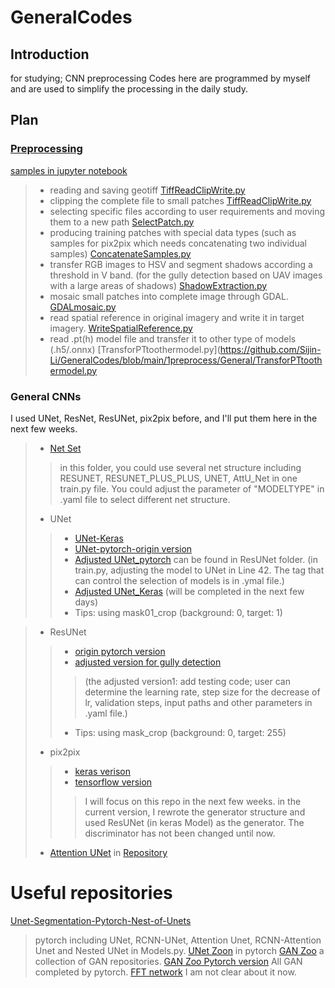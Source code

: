 
# GeneralCodes

## Introduction
for studying; CNN preprocessing
Codes here are programmed by myself and are used to simplify the processing in the daily study.

## Plan
### [Preprocessing](https://github.com/Sijin-Li/GeneralCodes/tree/main/1preprocess)
[samples in jupyter notebook](https://github.com/Sijin-Li/GeneralCodes/blob/main/1preprocess/newTestingTiffProcess.ipynb)
> * reading and saving geotiff [TiffReadClipWrite.py](https://github.com/Sijin-Li/GeneralCodes/blob/main/1preprocess/General/TiffReadClipWrite.py)
> * clipping the complete file to small patches [TiffReadClipWrite.py](https://github.com/Sijin-Li/GeneralCodes/blob/main/1preprocess/General/TiffReadClipWrite.py)
> * selecting specific files according to user requirements and moving them to a new path [SelectPatch.py](https://github.com/Sijin-Li/GeneralCodes/blob/main/1preprocess/General/SelectPatch.py)
> * producing training patches with special data types (such as samples for pix2pix which needs concatenating two individual samples) [ConcatenateSamples.py](https://github.com/Sijin-Li/GeneralCodes/blob/main/1preprocess/General/ConcatenateSamples.py)
> * transfer RGB images to HSV and segment shadows according a threshold in V band. (for the gully detection based on UAV images with a large areas of shadows) [ShadowExtraction.py](https://github.com/Sijin-Li/GeneralCodes/blob/main/1preprocess/General/ShadowExtraction.py)
> * mosaic small patches into complete image through GDAL. [GDALmosaic.py](https://github.com/Sijin-Li/GeneralCodes/blob/main/1preprocess/General/GDALmosaic.py)
> * read spatial reference in original imagery and write it in target imagery. [WriteSpatialReference.py](https://github.com/Sijin-Li/GeneralCodes/blob/main/1preprocess/General/WriteSpatialReference.py)
> * read .pt(h) model file and transfer it to other type of models (.h5/.onnx) [TransforPTtoothermodel.py](https://github.com/Sijin-Li/GeneralCodes/blob/main/1preprocess/General/TransforPTtoothermodel.py


### General CNNs
I used UNet, ResNet, ResUNet, pix2pix before, and I'll put them here in the next few weeks.
> * [Net Set](https://github.com/Sijin-Li/GeneralCodes/tree/main/2generalmodel/NetSet_pytorch)
> > in this folder, you could use several net structure including RESUNET, RESUNET_PLUS_PLUS, UNET, AttU_Net in one train.py file. You could adjust the parameter of "MODELTYPE" in .yaml file to select different net structure.
> * UNet
> > * [UNet-Keras](https://github.com/zhixuhao/unet)
> > * [UNet-pytorch-origin version](https://github.com/milesial/Pytorch-UNet)
> > * [Adjusted UNet_pytorch](https://github.com/Sijin-Li/GeneralCodes/blob/main/2generalmodel/ResUNet/unet_model.py) can be found in ResUNet folder. (in train.py, adjusting the model to UNet in Line 42. The tag that can control the selection of models is in .ymal file.)
> > * [Adjusted UNet_Keras](https://github.com/Sijin-Li/GeneralCodes/tree/main/2generalmodel/UNet_Keras/Adjusted) (will be completed in the next few days)
> > * Tips: using mask01_crop (background: 0, target: 1)

> * ResUNet
> > * [origin pytorch version](https://github.com/rishikksh20/ResUnet)
> > * [adjusted version for gully detection](https://github.com/Sijin-Li/GeneralCodes/tree/main/2generalmodel/ResUNet/ResUNet_AdjustedV1)
> > > (the adjusted version1: add testing code; user can determine the learning rate, step size for the decrease of lr, validation steps, input paths and other parameters in .yaml file.)
> > * Tips: using mask_crop (background: 0, target: 255)
> * pix2pix
> > * [keras verison](https://github.com/Sijin-Li/GeneralCodes/tree/main/2generalmodel/pix2pix_keras_adjusted)
> > * [tensorflow version](https://github.com/Sijin-Li/GeneralCodes/tree/main/2generalmodel/pix2pix_tensorflow_adjusted)
> > > I will focus on this repo in the next few weeks. in the current version, I rewrote the generator structure and used ResUNet (in keras Model) as the generator. The discriminator has not been changed until now.
> * [Attention UNet](https://arxiv.org/pdf/1804.03999.pdf) in [Repository](https://github.com/bigmb/Unet-Segmentation-Pytorch-Nest-of-Unets/blob/master/Models.py)

# Useful repositories
[Unet-Segmentation-Pytorch-Nest-of-Unets](https://github.com/bigmb/Unet-Segmentation-Pytorch-Nest-of-Unets)
> pytorch
> including UNet, RCNN-UNet,  Attention Unet, RCNN-Attention Unet and Nested UNet in Models.py. 
[UNet Zoon](https://github.com/Andy-zhujunwen/UNET-ZOO)
> in pytorch
[GAN Zoo](https://github.com/hindupuravinash/the-gan-zoo)
> a collection of GAN repositories.
[GAN Zoo Pytorch version](https://github.com/eriklindernoren/PyTorch-GAN)
> All GAN completed by pytorch.
[FFT network](https://github.com/JamieGainer/NN_for_FFT_Autoencoded_MNIST)
> I am not clear about it now.
